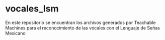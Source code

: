 # vocales_lsm
En este repositorio se encuentran los archivos generados por Teachable Machines para el reconocimiento de las vocales con el Lenguaje de Señas Mexicano
